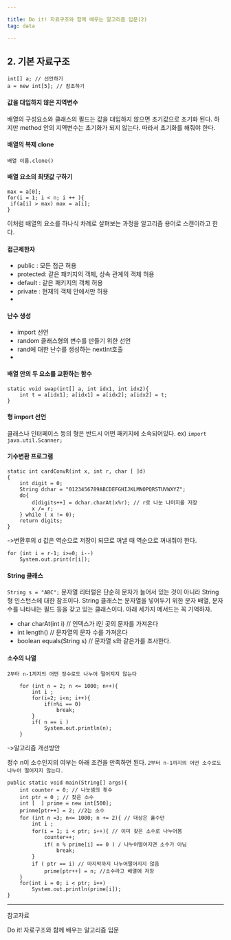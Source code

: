 ```yaml
---

title: Do it! 자료구조와 함께 배우는 알고리즘 입문(2)
tag: data

---
```


## 2. 기본 자료구조
```
int[] a; // 선언하기
a = new int[5]; // 참조하기
```
#### 값을 대입하지 않은 지역변수

배열의 구성요소와 클래스의 필드는 값을 대입하지 않으면 초기값으로 초기화 된다.
하지만 method 안의 지역변수는 초기화가 되지 않는다.
따라서 초기화를 해줘야 한다.
#### 배열의 복제 clone
`배열 이름.clone()`

#### 배열 요소의 최댓값 구하기

```
max = a[0];
for(i = 1; i < n; i ++ ){
 if(a[i] > max) max = a[i];
}
```

이처럼 배열의 요소를 하나식 차례로 살펴보는 과정을 알고리즘 용어로 스캔이라고 한다.

#### 접근제한자
* public : 모든 접근 허용
* protected: 같은 패키지의 객체, 상속 관계의 객체 허용
* default : 같은 패키지의 객체 허용
* private : 현재의 객체 안에서만 허용
* 
#### 난수 생성
* import 선언
* random 클래스형의 변수를 만들기 위한 선언
* rand에 대한 난수를 생성하는 nextInt호출
* 
#### 배열 안의 두 요소를 교환하는 함수

```
static void swap(int[] a, int idx1, int idx2){
    int t = a[idx1]; a[idx1] = a[idx2]; a[idx2] = t;
}
```

#### 형 import 선언
 클래스나 인터페이스 등의 형은 반드시 어떤 패키지에 소속되어있다.
ex) `import java.util.Scanner;`

#### 기수변환 프로그램
```
static int cardConvR(int x, int r, char [ ]d)
{
    int digit = 0;
    String dchar = "0123456789ABCDEFGHIJKLMNOPQRSTUVWXYZ";
    do{
        d[digits++] = dchar.charAt(x%r); // r로 나눈 나머지를 저장
        x /= r;
    } while ( x != 0);
    return digits;
}
```

->변환후의 d 값은 역순으로 저장이 되므로 꺼낼 때 역순으로 꺼내줘야 한다.

```
for (int i = r-1; i>=0; i--)
    System.out.print(r[i]);
```

#### String 클래스

`String s = "ABC";`
문자열 리터럴은 단순히 문자가 늘어서 있는 것이 아니라 String 형 인스턴스에 대한 참조이다.
String 클래스는 문자열을 넣어두기 위한 문자 배열, 문자 수를 나타내는 필드 등을 갖고 있는 클래스이다.
아래 세가지 메서드는 꼭 기억하자.

* char charAt(int i) // 인덱스가 i인 곳의 문자를 가져온다
* int length() // 문자열의 문자 수를 가져온다
* boolean equals(String s) // 문자열 s와 같은가를 조사한다.



#### 소수의 나열
`2부터 n-1까지의 어떤 정수로도 나누어 떨어지지 않는다`

```
    for (int n = 2; n <= 1000; n++){
        int i ;
        for(i=2; i<n; i++){
            if(n%i == 0)
                break;
        }
        if( n == i )
            System.out.println(n);
    }
```
->알고리즘 개선방안

정수 n이 소수인지의 여부는 아래 조건을 만족하면 된다.
`2부터 n-1까지의 어떤 소수로도 나누어 떨어지지 않는다.`

```
public static void main(String[] args){
    int counter = 0; // 나눗셈의 횟수
    int ptr = 0 ; // 찾은 소수
    int [  ] prime = new int[500];
    prinme[ptr++] = 2; //2는 소수
    for (int n =3; n<= 1000; n += 2){ // 대상은 홀수만
        int i ;
        for(i = 1; i < ptr; i++){ // 이미 찾은 소수로 나누어봄
            counter++;
            if( n % prime[i] == 0 ) / 나누어떨어지면 소수가 아님
                break; 
        }
        if ( ptr == i) // 마지막까지 나누어떨어지지 않음
            prime[ptr++] = n; //소수라고 배열에 저장
    }
    for(int i = 0; i < ptr; i++)
        System.out.println(prime[i]);
}
```





- - -

참고자료

Do it! 자료구조와 함께 배우는 알고리즘 입문